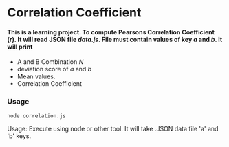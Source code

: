 # Correlation Coefficient

#### This is a learning project. To compute Pearsons Correlation Coefficient (r). It will read JSON file *data.js*. File must contain values of key *a* and *b*. It will print 

* A and B Combination *N*
* deviation score of *a* and *b* 
* Mean values.
* Correlation Coefficient

### Usage
```
node correlation.js
``` 

Usage: Execute using node or other tool. It will take .JSON data file 'a' and 'b' keys.

